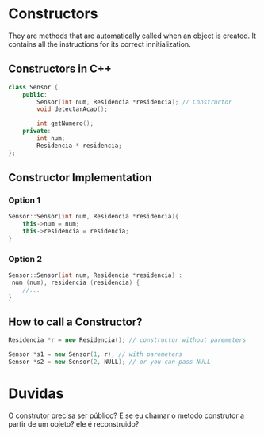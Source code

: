 # Constructors

They are methods that are automatically called when an object is created.
It contains all the instructions for its correct innitialization.

## Constructors in C++
```cpp
class Sensor {
    public:
        Sensor(int num, Residencia *residencia); // Constructor
        void detectarAcao();

        int getNumero();
    private:
        int num;
        Residencia * residencia;
};
```
## Constructor Implementation

### Option 1
```cpp
Sensor::Sensor(int num, Residencia *residencia){
    this->num = num;
    this->residencia = residencia;
}
```

### Option 2
```cpp
Sensor::Sensor(int num, Residencia *residencia) :
 num (num), residencia (residencia) {
    //...
}
```

## How to call a Constructor?
```cpp
Residencia *r = new Residencia(); // constructor without paremeters

Sensor *s1 = new Sensor(1, r); // with paremeters
Sensor *s2 = new Sensor(2, NULL); // or you can pass NULL
```


# Duvidas
O construtor precisa ser público? E se eu chamar o metodo construtor
a partir de um objeto? ele é reconstruido?